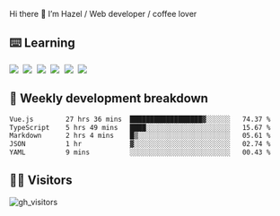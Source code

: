 
Hi there 👋 I’m Hazel / Web developer / coffee lover

## ⌨️ Learning

<samp>
 <a href="https://github.com/vuejs/core"><img src="https://api.iconify.design/logos:vue.svg" /></a>
  <a href="https://github.com/vuejs/core"><img src="https://api.iconify.design/logos:react.svg" /></a>
  <a href="https://github.com/solidjs/solid"><img src="https://api.iconify.design/logos:solidjs.svg" /></a>
  <a href="https://github.com/vitejs/vite"><img src="https://api.iconify.design/logos:vitejs.svg" /></a>
  <a href="https://github.com/microsoft/TypeScript"><img src="https://api.iconify.design/logos:typescript-icon.svg" /></a> 
  <a href="https://github.com/unocss/unocss"><img src="https://api.iconify.design/logos:unocss.svg" /></a>
  

</samp>


## 🦀 Weekly development breakdown

<!--START_SECTION:waka-->

```txt
Vue.js        27 hrs 36 mins  ██████████████████▓░░░░░░   74.37 %
TypeScript    5 hrs 49 mins   ████░░░░░░░░░░░░░░░░░░░░░   15.67 %
Markdown      2 hrs 4 mins    █▒░░░░░░░░░░░░░░░░░░░░░░░   05.61 %
JSON          1 hr            ▓░░░░░░░░░░░░░░░░░░░░░░░░   02.74 %
YAML          9 mins          ░░░░░░░░░░░░░░░░░░░░░░░░░   00.43 %
```

<!--END_SECTION:waka-->
## 👬🏻 Visitors

![gh_visitors](https://profile-counter.glitch.me/Hazel-Lin/count.svg)

